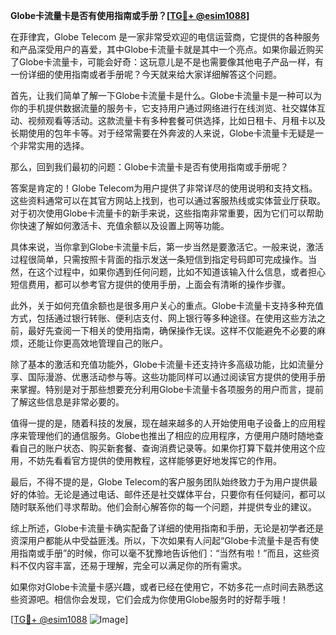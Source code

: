 **Globe卡流量卡是否有使用指南或手册？[[TG💪+ @esim1088](https://t.me/s/esim1088)]**

在菲律宾，Globe Telecom 是一家非常受欢迎的电信运营商，它提供的各种服务和产品深受用户的喜爱，其中Globe卡流量卡就是其中一个亮点。如果你最近购买了Globe卡流量卡，可能会好奇：这玩意儿是不是也需要像其他电子产品一样，有一份详细的使用指南或者手册呢？今天就来给大家详细解答这个问题。

首先，让我们简单了解一下Globe卡流量卡是什么。Globe卡流量卡是一种可以为你的手机提供数据流量的服务卡，它支持用户通过网络进行在线浏览、社交媒体互动、视频观看等活动。这款流量卡有多种套餐可供选择，比如日租卡、月租卡以及长期使用的包年卡等。对于经常需要在外奔波的人来说，Globe卡流量卡无疑是一个非常实用的选择。

那么，回到我们最初的问题：Globe卡流量卡是否有使用指南或手册呢？

答案是肯定的！Globe Telecom为用户提供了非常详尽的使用说明和支持文档。这些资料通常可以在其官方网站上找到，也可以通过客服热线或实体营业厅获取。对于初次使用Globe卡流量卡的新手来说，这些指南非常重要，因为它们可以帮助你快速了解如何激活卡、充值余额以及设置上网等功能。

具体来说，当你拿到Globe卡流量卡后，第一步当然是要激活它。一般来说，激活过程很简单，只需按照卡背面的指示发送一条短信到指定号码即可完成操作。当然，在这个过程中，如果你遇到任何问题，比如不知道该输入什么信息，或者担心短信费用，都可以参考官方提供的使用手册，上面会有清晰的操作步骤。

此外，关于如何充值余额也是很多用户关心的重点。Globe卡流量卡支持多种充值方式，包括通过银行转账、便利店支付、网上银行等多种途径。在使用这些方法之前，最好先查阅一下相关的使用指南，确保操作无误。这样不仅能避免不必要的麻烦，还能让你更高效地管理自己的账户。

除了基本的激活和充值功能外，Globe卡流量卡还支持许多高级功能，比如流量分享、国际漫游、优惠活动参与等。这些功能同样可以通过阅读官方提供的使用手册来掌握。特别是对于那些想要充分利用Globe卡流量卡各项服务的用户而言，提前了解这些信息是非常必要的。

值得一提的是，随着科技的发展，现在越来越多的人开始使用电子设备上的应用程序来管理他们的通信服务。Globe也推出了相应的应用程序，方便用户随时随地查看自己的账户状态、购买新套餐、查询消费记录等。如果你打算下载并使用这个应用，不妨先看看官方提供的使用教程，这样能够更好地发挥它的作用。

最后，不得不提的是，Globe Telecom的客户服务团队始终致力于为用户提供最好的体验。无论是通过电话、邮件还是社交媒体平台，只要你有任何疑问，都可以随时联系他们寻求帮助。他们会耐心解答你的每一个问题，并提供专业的建议。

综上所述，Globe卡流量卡确实配备了详细的使用指南和手册，无论是初学者还是资深用户都能从中受益匪浅。所以，下次如果有人问起“Globe卡流量卡是否有使用指南或手册”的时候，你可以毫不犹豫地告诉他们：“当然有啦！”而且，这些资料不仅内容丰富，还易于理解，完全可以满足你的所有需求。

如果你对Globe卡流量卡感兴趣，或者已经在使用它，不妨多花一点时间去熟悉这些资源吧。相信你会发现，它们会成为你使用Globe服务时的好帮手哦！

[[TG💪+ @esim1088](https://t.me/s/esim1088) ![Image](https://i.postimg.cc/4NQfJmqS/Snipaste-2025-05-13-00-14-12.png)]